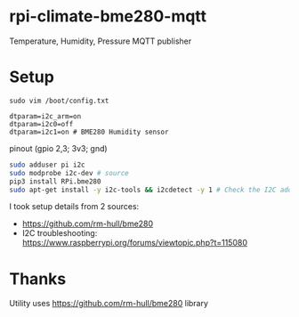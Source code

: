# rpi-climate-bme280-mqtt
Temperature, Humidity, Pressure MQTT publisher

# Setup
`sudo vim /boot/config.txt`
```
dtparam=i2c_arm=on
dtparam=i2c0=off
dtparam=i2c1=on # BME280 Humidity sensor
```
pinout (gpio 2,3; 3v3; gnd)
```sh
sudo adduser pi i2c
sudo modprobe i2c-dev # source
pip3 install RPi.bme280
sudo apt-get install -y i2c-tools && i2cdetect -y 1 # Check the I2C address
```

I took setup details from 2 sources:
- https://github.com/rm-hull/bme280
- I2C troubleshooting: https://www.raspberrypi.org/forums/viewtopic.php?t=115080

# Thanks 
Utility uses https://github.com/rm-hull/bme280 library
